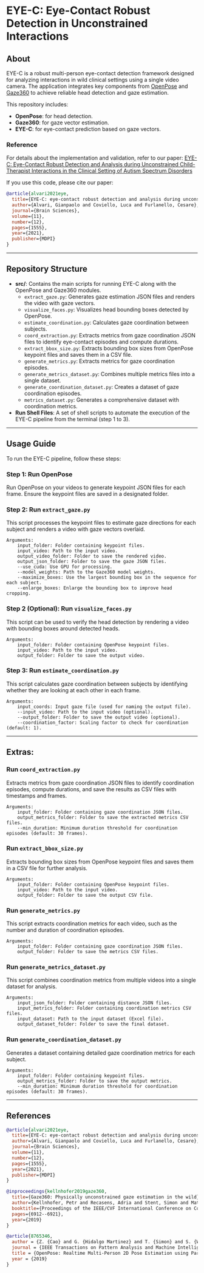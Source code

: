 # EYE-C: Eye-Contact Robust Detection in Unconstrained Interactions

## About
EYE-C is a robust multi-person eye-contact detection framework designed for analyzing interactions in wild clinical settings using a single video camera. The application integrates key components from [OpenPose](https://ieeexplore.ieee.org/document/8765346) and [Gaze360](https://gaze360.csail.mit.edu/) to achieve reliable head detection and gaze estimation.

This repository includes:
- **OpenPose**: for head detection.
- **Gaze360**: for gaze vector estimation.
- **EYE-C**: for eye-contact prediction based on gaze vectors.

### Reference
For details about the implementation and validation, refer to our paper:
[EYE-C: Eye-Contact Robust Detection and Analysis during Unconstrained Child-Therapist Interactions in the Clinical Setting of Autism Spectrum Disorders](https://www.mdpi.com/2076-3425/11/12/1555)

If you use this code, please cite our paper:
```bibtex
@article{alvari2021eye,
  title={EYE-C: eye-contact robust detection and analysis during unconstrained child-therapist interactions in the clinical setting of autism spectrum disorders},
  author={Alvari, Gianpaolo and Coviello, Luca and Furlanello, Cesare},
  journal={Brain Sciences},
  volume={11},
  number={12},
  pages={1555},
  year={2021},
  publisher={MDPI}
}
```

---

## Repository Structure
- **src/**: Contains the main scripts for running EYE-C along with the OpenPose and Gaze360 modules.
  - `extract_gaze.py`: Generates gaze estimation JSON files and renders the video with gaze vectors.
  - `visualize_faces.py`: Visualizes head bounding boxes detected by OpenPose.
  - `estimate_coordination.py`: Calculates gaze coordination between subjects.
  - `coord_extraction.py`: Extracts metrics from gaze coordination JSON files to identify eye-contact episodes and compute durations.
  - `extract_bbox_size.py`: Extracts bounding box sizes from OpenPose keypoint files and saves them in a CSV file.
  - `generate_metrics.py`: Extracts metrics for gaze coordination episodes.
  - `generate_metrics_dataset.py`: Combines multiple metrics files into a single dataset.
  - `generate_coordination_dataset.py`: Creates a dataset of gaze coordination episodes.
  - `metrics_dataset.py`: Generates a comprehensive dataset with coordination metrics.
- **Run Shell Files**: A set of shell scripts to automate the execution of the EYE-C pipeline from the terminal (step 1 to 3).

---

## Usage Guide
To run the EYE-C pipeline, follow these steps:

### Step 1: Run OpenPose
Run OpenPose on your videos to generate keypoint JSON files for each frame. Ensure the keypoint files are saved in a designated folder.


### Step 2: Run `extract_gaze.py`
This script processes the keypoint files to estimate gaze directions for each subject and renders a video with gaze vectors overlaid.
```
Arguments:
    input_folder: Folder containing keypoint files.
    input_video: Path to the input video.
    output_video_folder: Folder to save the rendered video.
    output_json_folder: Folder to save the gaze JSON files.
    --use_cuda: Use GPU for processing.
    --model_weights: Path to the Gaze360 model weights.
    --maximize_boxes: Use the largest bounding box in the sequence for each subject.
    --enlarge_boxes: Enlarge the bounding box to improve head cropping.
```

### Step 2 (Optional): Run `visualize_faces.py`
This script can be used to verify the head detection by rendering a video with bounding boxes around detected heads.
```
Arguments:
    input_folder: Folder containing OpenPose keypoint files.
    input_video: Path to the input video.
    output_folder: Folder to save the output video.
```

### Step 3: Run `estimate_coordination.py`
This script calculates gaze coordination between subjects by identifying whether they are looking at each other in each frame.
```
Arguments:
    input_coords: Input gaze file (used for naming the output file).
    --input_video: Path to the input video (optional).
    --output_folder: Folder to save the output video (optional).
    --coordination_factor: Scaling factor to check for coordination (default: 1).
```
---
## Extras:

### Run `coord_extraction.py`
Extracts metrics from gaze coordination JSON files to identify coordination episodes, compute durations, and save the results as CSV files with timestamps and frames.
```
Arguments:
    input_folder: Folder containing gaze coordination JSON files.
    output_metrics_folder: Folder to save the extracted metrics CSV files.
    --min_duration: Minimum duration threshold for coordination episodes (default: 30 frames).
```


### Run `extract_bbox_size.py`
Extracts bounding box sizes from OpenPose keypoint files and saves them in a CSV file for further analysis.
```
Arguments:
    input_folder: Folder containing OpenPose keypoint files.
    input_video: Path to the input video.
    output_folder: Folder to save the output CSV file.
```

### Run `generate_metrics.py`
This script extracts coordination metrics for each video, such as the number and duration of coordination episodes.
```
Arguments:
    input_folder: Folder containing gaze coordination JSON files.
    output_folder: Folder to save the metrics CSV files.
```

### Run `generate_metrics_dataset.py`
This script combines coordination metrics from multiple videos into a single dataset for analysis.
```
Arguments:
    input_json_folder: Folder containing distance JSON files.
    input_metrics_folder: Folder containing coordination metrics CSV files.
    input_dataset: Path to the input dataset (Excel file).
    output_dataset_folder: Folder to save the final dataset.
```

### Run `generate_coordination_dataset.py`
Generates a dataset containing detailed gaze coordination metrics for each subject.
```
Arguments:
    input_folder: Folder containing keypoint files.
    output_metrics_folder: Folder to save the output metrics.
    --min_duration: Minimum duration threshold for coordination episodes (default: 30 frames).
```


---

## References
```bibtex
@article{alvari2021eye,
  title={EYE-C: eye-contact robust detection and analysis during unconstrained child-therapist interactions in the clinical setting of autism spectrum disorders},
  author={Alvari, Gianpaolo and Coviello, Luca and Furlanello, Cesare},
  journal={Brain Sciences},
  volume={11},
  number={12},
  pages={1555},
  year={2021},
  publisher={MDPI}
}

@inproceedings{kellnhofer2019gaze360,
  title={Gaze360: Physically unconstrained gaze estimation in the wild},
  author={Kellnhofer, Petr and Recasens, Adria and Stent, Simon and Matusik, Wojciech and Torralba, Antonio},
  booktitle={Proceedings of the IEEE/CVF International Conference on Computer Vision},
  pages={6912--6921},
  year={2019}
}

@article{8765346,
  author = {Z. {Cao} and G. {Hidalgo Martinez} and T. {Simon} and S. {Wei} and Y. A. {Sheikh}},
  journal = {IEEE Transactions on Pattern Analysis and Machine Intelligence},
  title = {OpenPose: Realtime Multi-Person 2D Pose Estimation using Part Affinity Fields},
  year = {2019}
}
```
